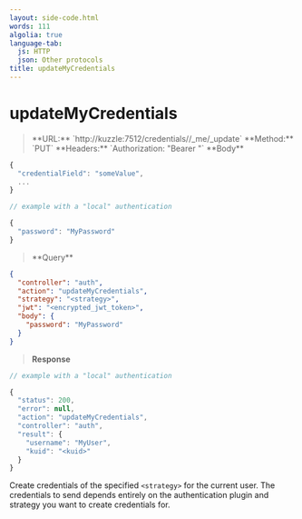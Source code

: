 ```yaml
---
layout: side-code.html
words: 111
algolia: true
language-tab:
  js: HTTP
  json: Other protocols
title: updateMyCredentials
---
```


# updateMyCredentials

<blockquote class="js">
<p>
**URL:** `http://kuzzle:7512/credentials/<strategy>/_me/_update`  
**Method:** `PUT`  
**Headers:** `Authorization: "Bearer <encrypted_jwt_token>"`  
**Body**
</p>
</blockquote>

```js
{
  "credentialField": "someValue",
  ...
}

// example with a "local" authentication

{
  "password": "MyPassword"
}
```


<blockquote class="json">
<p>
**Query**
</p>
</blockquote>

```json
{
  "controller": "auth",
  "action": "updateMyCredentials",
  "strategy": "<strategy>",
  "jwt": "<encrypted_jwt_token>",
  "body": {
    "password": "MyPassword"
  }
}
```

>**Response**

```javascript
// example with a "local" authentication

{
  "status": 200,
  "error": null,
  "action": "updateMyCredentials",
  "controller": "auth",
  "result": {
    "username": "MyUser",
    "kuid": "<kuid>"
  }
}
```

Create credentials of the specified `<strategy>` for the current user. The credentials to send depends entirely on the authentication plugin and strategy you want to create credentials for.
